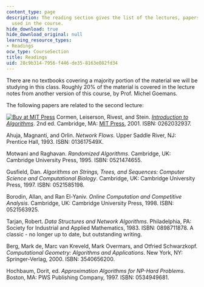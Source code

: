 ```yaml
---
content_type: page
description: The reading section gives the list of the lectures, papers and textbook
  used in the course.
hide_download: true
hide_download_original: null
learning_resource_types:
- Readings
ocw_type: CourseSection
title: Readings
uid: 28c9b314-7956-f446-de35-8163e082fd34
---
```


There are no textbooks covering a majority portion of the material we will be studying in this class. Roughly 20% of the material is covered in the lecture notes from another version of this course, by Prof. Michel Goemans.

The following papers are related to the second lecture:

[![Buy at MIT Press](/images/mp_logo.gif)](https://mitpress.mit.edu/books/introduction-algorithms-second-edition) Cormen, Leiserson, Rivest, and Stein. [_Introduction to Algorithms_](https://mitpress.mit.edu/books/introduction-algorithms-second-edition). 2nd ed. Cambridge, MA: [MIT Press](https://mitpress.mit.edu/books/introduction-algorithms-second-edition), 2001. ISBN: 0262032937.

Ahuja, Magnanti, and Orlin. _Network Flows_. Upper Saddle River, NJ: Prentice Hall, 1993. ISBN: 013617549X.

Motwani and Raghavan. _Randomized Algorithms_. Cambridge, UK: Cambridge University Press, 1995. ISBN: 0521474655.

Gusfield, Dan. _Algorithms on Strings, Trees, and Sequences: Computer Science and Computational Biology_. Cambridge, UK: Cambridge University Press, 1997. ISBN: 0521585198.

Borodin, Allan, and Ran El-Yaniv. _Online Computation and Competitive Analysis_. Cambridge, UK: Cambridge University Press, 1998. ISBN: 0521563925.

Tarjan, Robert. _Data Structures and Network Algorithms_. Philadelphia, PA: Society for Industrial and Applied Mathematics, 1983. ISBN: 0898711878. A classic - no longer up to date, but outstanding writing.

Berg, Mark de, Marc van Kreveld, Mark Overmars, and Otfried Schwarzkopf. _Computational Geometry: Algorithms and Applications_. New York, NY: Springer-Verlag, 2000. ISBN: 3540656200.

Hochbaum, Dorit, ed. _Approximation Algorithms for NP-Hard Problems_. Boston, MA: PWS Publishing Company, 1997. ISBN: 0534949681.